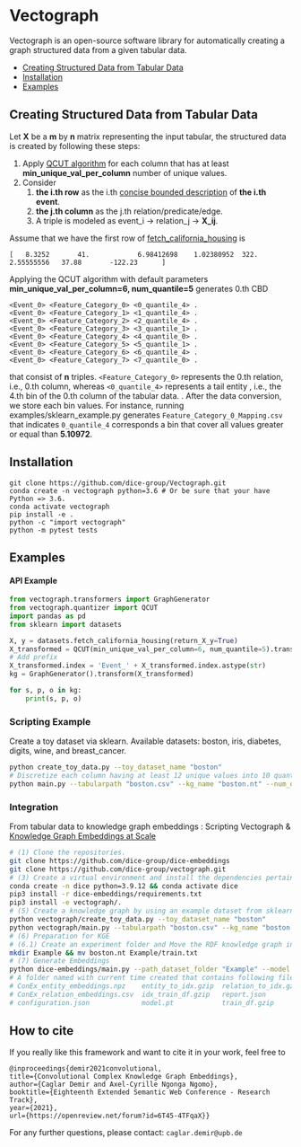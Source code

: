 # Vectograph

Vectograph is an open-source software library for automatically creating a graph structured data from a given tabular data.

- [Creating Structured Data from Tabular Data](#creating-structured-data-from-tabular-data)
- [Installation](#installation)
- [Examples](#examples)

## Creating Structured Data from Tabular Data
Let **X** be a **m** by **n** matrix representing the input tabular, the structured data is created by following these steps:
1. Apply [QCUT algorithm](https://pandas.pydata.org/pandas-docs/stable/reference/api/pandas.qcut.html) for each column that has at least **min_unique_val_per_column** number of unique values.
2. Consider 
   1. **the i.th row** as the i.th [concise bounded description](https://www.w3.org/Submission/CBD/) of **the i.th event**.
   2. **the j.th column** as the j.th relation/predicate/edge.
   3. A triple is modeled as event_i -> relation_j -> **X_ij**.

Assume that we have the first row of [fetch_california_housing](https://scikit-learn.org/stable/modules/generated/sklearn.datasets.fetch_california_housing.html) is 
```
[   8.3252       41.            6.98412698    1.02380952  322. 2.55555556   37.88       -122.23      ]
```
Applying the QCUT algorithm with default parameters **min_unique_val_per_column=6, num_quantile=5** generates 0.th CBD
```    
<Event_0> <Feature_Category_0> <0_quantile_4> .
<Event_0> <Feature_Category_1> <1_quantile_4> .
<Event_0> <Feature_Category_2> <2_quantile_4> .
<Event_0> <Feature_Category_3> <3_quantile_1> .
<Event_0> <Feature_Category_4> <4_quantile_0> .
<Event_0> <Feature_Category_5> <5_quantile_1> .
<Event_0> <Feature_Category_6> <6_quantile_4> .
<Event_0> <Feature_Category_7> <7_quantile_0> .
```
that consist of **n** triples.
```<Feature_Category_0>``` represents the 0.th relation, i.e., 0.th column, whereas ```<0_quantile_4>``` represents a tail entity
, i.e., the 4.th bin of the 0.th column of the tabular data. . After the data conversion, we store each bin values. For instance, running examples/sklearn_example.py generates  ```Feature_Category_0_Mapping.csv``` that indicates
```0_quantile_4``` corresponds a bin that cover all values greater or equal than **5.10972**.

## Installation
```
git clone https://github.com/dice-group/Vectograph.git
conda create -n vectograph python=3.6 # Or be sure that your have Python => 3.6.
conda activate vectograph
pip install -e . 
python -c "import vectograph"
python -m pytest tests
```

## Examples
#### API Example
```python
from vectograph.transformers import GraphGenerator
from vectograph.quantizer import QCUT
import pandas as pd
from sklearn import datasets

X, y = datasets.fetch_california_housing(return_X_y=True)
X_transformed = QCUT(min_unique_val_per_column=6, num_quantile=5).transform(pd.DataFrame(X))
# Add prefix
X_transformed.index = 'Event_' + X_transformed.index.astype(str)
kg = GraphGenerator().transform(X_transformed)

for s, p, o in kg:
    print(s, p, o)
```

### Scripting Example
Create a toy dataset via sklearn. Available datasets: boston, iris, diabetes, digits, wine, and breast_cancer.
```bash
python create_toy_data.py --toy_dataset_name "boston"
# Discretize each column having at least 12 unique values into 10 quantiles, otherwise do nothing
python main.py --tabularpath "boston.csv" --kg_name "boston.nt" --num_quantile=10 --min_unique_val_per_column=12
```

### Integration
From tabular data to knowledge graph embeddings : Scripting Vectograph & [Knowledge Graph Embeddings at Scale](https://github.com/dice-group/DAIKIRI-Embedding)
```bash
# (1) Clone the repositories.
git clone https://github.com/dice-group/dice-embeddings
git clone https://github.com/dice-group/vectograph.git
# (3) Create a virtual environment and install the dependencies pertaining frameworks.
conda create -n dice python=3.9.12 && conda activate dice
pip3 install -r dice-embeddings/requirements.txt
pip3 install -e vectograph/.
# (5) Create a knowledge graph by using an example dataset from sklearn.datasets wine or fetch_california_housing
python vectograph/create_toy_data.py --toy_dataset_name "boston"
python vectograph/main.py --tabularpath "boston.csv" --kg_name "boston.nt" --num_quantile=10 --min_unique_val_per_column=12
# (6) Preparation for KGE
# (6.1) Create an experiment folder and Move the RDF knowledge graph into (6.1) and rename it
mkdir Example && mv boston.nt Example/train.txt
# (7) Generate Embeddings
python dice-embeddings/main.py --path_dataset_folder "Example" --model "ConEx"
# A folder named with current time created that contains following files
# ConEx_entity_embeddings.npz    entity_to_idx.gzip  relation_to_idx.gzip
# ConEx_relation_embeddings.csv  idx_train_df.gzip   report.json
# configuration.json             model.pt            train_df.gzip
```

## How to cite
If you really like this framework and want to cite it in your work, feel free to
```
@inproceedings{demir2021convolutional,
title={Convolutional Complex Knowledge Graph Embeddings},
author={Caglar Demir and Axel-Cyrille Ngonga Ngomo},
booktitle={Eighteenth Extended Semantic Web Conference - Research Track},
year={2021},
url={https://openreview.net/forum?id=6T45-4TFqaX}}
```

For any further questions, please contact:  ```caglar.demir@upb.de```
